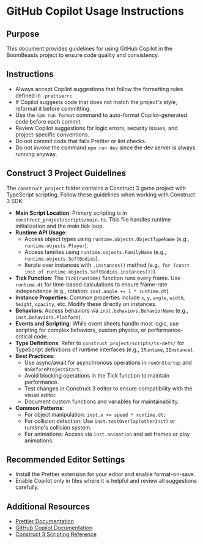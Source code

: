# GitHub Copilot Usage Instructions

## Purpose
This document provides guidelines for using GitHub Copilot in the BoomBeasts project to ensure code quality and consistency.

## Instructions
- Always accept Copilot suggestions that follow the formatting rules defined in `.prettierrc`.
- If Copilot suggests code that does not match the project's style, reformat it before committing.
- Use the `npm run format` command to auto-format Copilot-generated code before each commit.
- Review Copilot suggestions for logic errors, security issues, and project-specific conventions.
- Do not commit code that fails Prettier or lint checks.
- Do not invoke the command `npm run dev` since the dev server is always running anyway.

## Construct 3 Project Guidelines
The `construct_project` folder contains a Construct 3 game project with TypeScript scripting. Follow these guidelines when working with Construct 3 SDK:

- **Main Script Location**: Primary scripting is in `construct_project/scripts/main.ts`. This file handles runtime initialization and the main tick loop.
- **Runtime API Usage**:
  - Access object types using `runtime.objects.ObjectTypeName` (e.g., `runtime.objects.Player`).
  - Access families using `runtime.objects.FamilyName` (e.g., `runtime.objects.SoftBodies`).
  - Iterate over instances with `.instances()` method (e.g., `for (const inst of runtime.objects.SoftBodies.instances())`).
- **Tick Function**: The `Tick(runtime)` function runs every frame. Use `runtime.dt` for time-based calculations to ensure frame-rate independence (e.g., rotation: `inst.angle += 1 * runtime.dt`).
- **Instance Properties**: Common properties include `x`, `y`, `angle`, `width`, `height`, `opacity`, etc. Modify these directly on instances.
- **Behaviors**: Access behaviors via `inst.behaviors.BehaviorName` (e.g., `inst.behaviors.Platform`).
- **Events and Scripting**: While event sheets handle most logic, use scripting for complex behaviors, custom physics, or performance-critical code.
- **Type Definitions**: Refer to `construct_project/scripts/ts-defs/` for TypeScript definitions of runtime interfaces (e.g., `IRuntime`, `IInstance`).
- **Best Practices**:
  - Use async/await for asynchronous operations in `runOnStartup` and `OnBeforeProjectStart`.
  - Avoid blocking operations in the Tick function to maintain performance.
  - Test changes in Construct 3 editor to ensure compatibility with the visual editor.
  - Document custom functions and variables for maintainability.
- **Common Patterns**:
  - For object manipulation: `inst.x += speed * runtime.dt;`
  - For collision detection: Use `inst.testOverlap(otherInst)` or runtime's collision system.
  - For animations: Access via `inst.animation` and set frames or play animations.

## Recommended Editor Settings
- Install the Prettier extension for your editor and enable format-on-save.
- Enable Copilot only in files where it is helpful and review all suggestions carefully.

## Additional Resources
- [Prettier Documentation](https://prettier.io/docs/en/index.html)
- [GitHub Copilot Documentation](https://docs.github.com/en/copilot)
- [Construct 3 Scripting Reference](https://www.construct.net/en/make-games/manuals/construct-3/scripting)
